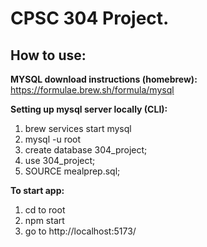 # CPSC 304 Project.

## How to use:

**MYSQL download instructions (homebrew):** https://formulae.brew.sh/formula/mysql

**Setting up mysql server locally (CLI):**
1) brew services start mysql
2) mysql -u root
3) create database 304_project;
4) use 304_project;
5) SOURCE mealprep.sql;

**To start app:**
1) cd to root
2) npm start
3) go to http://localhost:5173/
